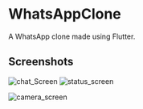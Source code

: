 # WhatsAppClone
A WhatsApp clone made using Flutter.

## Screenshots
![chat_Screen](https://user-images.githubusercontent.com/48143957/83223051-96c75180-a197-11ea-8945-d89f11a015b2.jpeg)
![status_screen](https://user-images.githubusercontent.com/48143957/83223045-92029d80-a197-11ea-869a-e91f6846548c.jpeg)

![camera_screen](https://user-images.githubusercontent.com/48143957/83223054-97f87e80-a197-11ea-80d0-6c0a45712568.jpeg)


